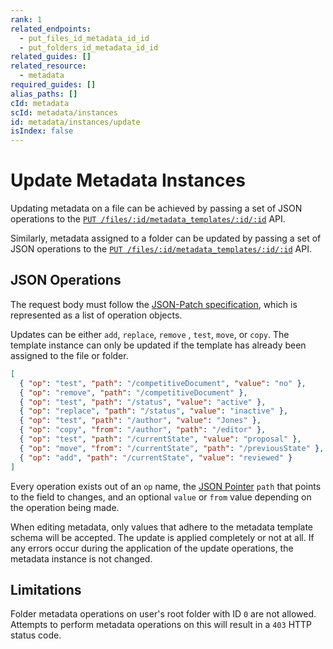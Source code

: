 ```yaml
---
rank: 1
related_endpoints:
  - put_files_id_metadata_id_id
  - put_folders_id_metadata_id_id
related_guides: []
related_resource:
  - metadata
required_guides: []
alias_paths: []
cId: metadata
scId: metadata/instances
id: metadata/instances/update
isIndex: false
---
```

# Update Metadata Instances

Updating metadata on a file can be achieved by passing a set of JSON operations to the [`PUT /files/:id/metadata_templates/:id/:id`][files_endpoint] API.

<Samples id="put_files_id_metadata_id_id">

</Samples>

Similarly, metadata assigned to a folder can be updated by passing a set of JSON operations to the [`PUT /files/:id/metadata_templates/:id/:id`][folders_endpoint] API.

<Samples id="put_folders_id_metadata_id_id">

</Samples>

## JSON Operations

The request body must follow the [JSON-Patch specification][jsonpatch], which is represented as a list of operation objects.

Updates can be either `add`, `replace`, `remove` , `test`, `move`, or `copy`. The template instance can only be updated if the template has already been assigned to the file or folder.

```json
[
  { "op": "test", "path": "/competitiveDocument", "value": "no" },
  { "op": "remove", "path": "/competitiveDocument" },
  { "op": "test", "path": "/status", "value": "active" },
  { "op": "replace", "path": "/status", "value": "inactive" },
  { "op": "test", "path": "/author", "value": "Jones" },
  { "op": "copy", "from": "/author", "path": "/editor" },
  { "op": "test", "path": "/currentState", "value": "proposal" },
  { "op": "move", "from": "/currentState", "path": "/previousState" },
  { "op": "add", "path": "/currentState", "value": "reviewed" }
]
```

Every operation exists out of an `op` name, the [JSON Pointer][pointer] `path` that points to the field to changes, and an optional `value` or `from` value depending on the operation being made.

<Message>

When editing metadata, only values that adhere to the metadata template schema will be accepted. The update is applied completely or not at all. If any errors occur during the application of the update operations, the metadata instance is not changed.

</Message>

## Limitations

Folder metadata operations on user's root folder with ID `0` are not allowed. Attempts to perform metadata operations on this will result in a `403` HTTP status code.

[files_endpoint]: e://put_files_id_metadata_id_id

[folders_endpoint]: e://put_folders_id_metadata_id_id

[jsonpatch]: https://tools.ietf.org/html/rfc6902

[pointer]: https://tools.ietf.org/html/rfc6901
